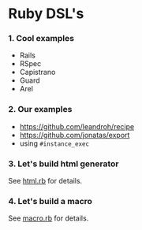 # Ruby DSL's


### 1. Cool examples

- Rails
- RSpec
- Capistrano
- Guard
- Arel

### 2. Our examples

- https://github.com/leandroh/recipe
- https://github.com/jonatas/export
- using `#instance_exec`

### 3. Let's build html generator

See [html.rb](html.rb) for details.

### 4. Let's build a macro

See [macro.rb](macro.rb) for details.

